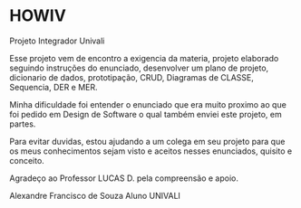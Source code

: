 # HOWIV
Projeto Integrador Univali

Esse projeto vem de encontro a exigencia da materia, projeto elaborado seguindo instruções do enunciado, desenvolver um plano de projeto, dicionario de dados, prototipação, CRUD, Diagramas de CLASSE, Sequencia, DER e MER.

Minha dificuldade foi entender o enunciado que era muito proximo ao que foi pedido em Design de Software o qual também enviei este projeto, em partes.

Para evitar duvidas, estou ajudando a um colega em seu projeto para que os meus conhecimentos sejam visto e aceitos nesses enunciados, quisito e conceito.

Agradeço ao Professor LUCAS D. pela compreensão e apoio.

Alexandre Francisco de Souza
Aluno UNIVALI
